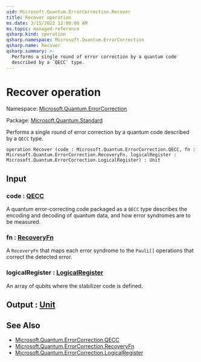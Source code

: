 ```yaml
---
uid: Microsoft.Quantum.ErrorCorrection.Recover
title: Recover operation
ms.date: 3/15/2022 12:00:00 AM
ms.topic: managed-reference
qsharp.kind: operation
qsharp.namespace: Microsoft.Quantum.ErrorCorrection
qsharp.name: Recover
qsharp.summary: >-
  Performs a single round of error correction by a quantum code
  described by a `QECC` type.
---
```


# Recover operation

Namespace: [Microsoft.Quantum.ErrorCorrection](xref:Microsoft.Quantum.ErrorCorrection)

Package: [Microsoft.Quantum.Standard](https://nuget.org/packages/Microsoft.Quantum.Standard)


Performs a single round of error correction by a quantum codedescribed by a `QECC` type.

```qsharp
operation Recover (code : Microsoft.Quantum.ErrorCorrection.QECC, fn : Microsoft.Quantum.ErrorCorrection.RecoveryFn, logicalRegister : Microsoft.Quantum.ErrorCorrection.LogicalRegister) : Unit
```


## Input

### code : [QECC](xref:Microsoft.Quantum.ErrorCorrection.QECC)

A quantum error-correcting code packaged as a `QECC` type describesthe encoding and decoding of quantum data, and how error syndromesare to be measured.


### fn : [RecoveryFn](xref:Microsoft.Quantum.ErrorCorrection.RecoveryFn)

A `RecoveryFn` that maps each error syndrome to the `Pauli[]` operationsthat correct the detected error.


### logicalRegister : [LogicalRegister](xref:Microsoft.Quantum.ErrorCorrection.LogicalRegister)

An array of qubits where the stabilizer code is defined.



## Output : [Unit](xref:microsoft.quantum.qsharp.valueliterals#unit-literal)



## See Also

- [Microsoft.Quantum.ErrorCorrection.QECC](xref:Microsoft.Quantum.ErrorCorrection.QECC)
- [Microsoft.Quantum.ErrorCorrection.RecoveryFn](xref:Microsoft.Quantum.ErrorCorrection.RecoveryFn)
- [Microsoft.Quantum.ErrorCorrection.LogicalRegister](xref:Microsoft.Quantum.ErrorCorrection.LogicalRegister)